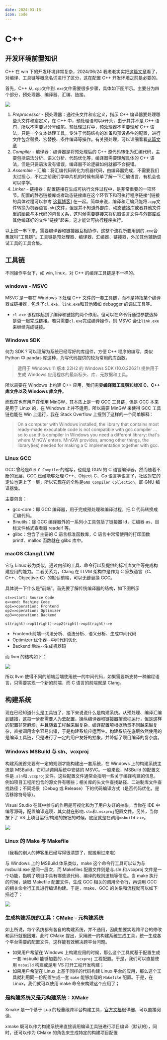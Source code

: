 ```yaml
---
date: 2024-03-18
icon: code
---
```


# C++

## 开发环境前置知识

C++ 在 win 下的开发环境非常复杂，2024/06/24 我老老实实把[这篇文章](https://www.cnblogs.com/w4ngzhen/p/17695080.html)看了，对编译、工具链等概念名词进行了区分，这在配置 C++ 开发环境之前是必要的。

首先，C++ 从`.cpp`文件到`.exe`文件需要很多步骤，具体如下图所示。主要分为四个部分，预处理器、编译器、汇编、链接。

![](https://raw.githubusercontent.com/dream-oyh/dream-oyh.github.io/images/C_compile_chain.png)

1. _Preprocessor_ - 预处理器：通过头文件和宏定义，指示 C++ 编译器要处理哪些头文件和宏定义，在 C++ 中，预处理语句以`#`开头，由于其并不是 C++ 语句，所以不需要以分号结尾。预处理过程中，预处理器不需要理解 C++ 语法，只是一个文本处理工具，专注于代码结构的准备和预设条件的配置，进行文件包含替换、宏替换、条件编译等操作。有关预处理，可以详细看看[这篇文章](https://juejin.cn/post/7322376878139195392)
2. _Compiler_ - 编译器：编译器是将预处理后的 C++ 源代码转化为汇编代码，主要包括语法分析、语义分析、代码优化等，编译器需要理解具体的 C++ 语法，但是只要语法没有错误，编译器不论逻辑如何就都不会报错。
3. _Assemble_ - 汇编：将汇编代码转化为机器代码，由编译器完成，不需要我们太过担心，不过之前我们学单片机的时候有简单了解一下汇编语言，有机会也可以学学。
4. _Linker_ - 链接器：配置链接在生成可执行文件过程中，是非常重要的一项环节。配置的静态链接库或者动态链接库在这个环节下和可执行程序链接^[链接的具体过程可以参考 [这篇博客](https://chuquan.me/2018/06/03/linking-static-linking-dynamic-linking/)] 在一起。简单来说，编译和汇编只能将`.cpp`文件转换为机器语言`.obj`文件，但是并不知道外部库、动态链接库或者其他文件里的函数与本代码的包含关系，这时候需要链接来将机器语言文件与外部库或其他编译好的文件"链接"起来，这才能让可执行程序执行。

以上这一串下来，需要编译器和链接器互相协作，这整个流程所要用到的`.exe`合集就叫“工具链”。工具链是预处理器、编译器、汇编器、链接器，外加其他辅助调试工具的工具合集。

## 工具链

不同操作平台下，如 win, linux，对 C++ 的编译工具链是不一样的。

### windows - MSVC

MSVC 是一套在 Windows 下处理 C++ 文件的一套工具链，而不是特指某个编译器或链接器，包含了`cl.exe`，`link.exe`和其他诸如 debugger 的调试工具等。

- `cl.exe` 该程序起到了编译和链接的两个作用，但可以在命令行通过参数选择是否一起完成链接。若只需要`cl.exe`完成编译操作，则 MSVC 会让`link.exe`来继续完成链接。

### Windows SDK

何为 SDK？可以理解为系统已经写好的库组件，方便 C++ 程序的编写，类似 Python 中 pandas 库这种，为写代码提供的较为常用的库函数。

> 适用于 Windows 11 版本 22H2 的 Windows SDK (10.0.22621) 提供用于生成 Windows 应用程序的最新标头、库、元数据和工具。

所以需要在 Windows 上构建 C++ 应用，我们需要**编译器工具链**和**标准 C、C++ 库文件以及 Windows 库文件**。

而现在也有用户在使用 MinGW，其本质上是一套 GCC 工具链，但是 GCC 本来是用于 Linux 的，在 Windows 上并不适用，所以需要 MinGW 来使得 GCC 工具链也能在 Win 上运行，我在 Stack Overflow 上搜到了这样的一个简单解释：

> On a computer with Windows installed, the library that contains most ready-made executable code is not compatible with gcc compiler ... so to use this compiler in Windows you need a different library: that's where MinGW enters. MinGW provides, among other things, the library(ies) needed for making a C implementation together with gcc.

### Linux GCC

GCC 曾经是`GUN C Compiler`的缩写，也就是 GUN 的 C 语言编译器，然而随着不断的发展，GCC 已经能够处理 C++、Object-C、Go 语言等语言了，社区对它的定位也更上了一层，所以它现在的全称是`GNU Compiler Collection`，即 GNU 编译器集。

主要包含：

- gcc-core：即 GCC 编译器，用于完成预处理和编译过程，把 C 代码转换成汇编代码。
- Binutils：除 GCC 编译器外的一系列小工具包括了链接器 ld，汇编器 as、目标文件格式查看器 readelf 等。
- glibc：包含了主要的 C 语言标准函数库，C 语言中常常使用的打印函数 printf、malloc 函数就在 glibc 库中。

### macOS Clang/LLVM

它与 Linux 较为类似，通过内部的工具、命令行以及提供的标准库文件等完成构建应用的能力。二者关系为，Clang 在 LLVM 架构中是作为 C 家族语言（C、C++、Objective-C）的默认前端，可以无缝替换 GCC。

具体说一下什么是“前端”。首先要了解传统编译器的结构，如下图所示

```flow:present
st=>start: Source Code
e=>end: Machine Code
op1=>operation: Frontend
op2=>operation: Optimizer
op3=>operation: Backend

st(right)->op1(right)->op2(right)->op3(right)->e
```

- Frontend:前端--词法分析、语法分析、语义分析、生成中间代码
- Optimizer:优化器--中间代码优化
- Backend:后端--生成机器码

而 llvm 的结构如下：

![](/images/llvm_structure.png)

所以 llvm 使得不同的前端后端使用统一的中间代码，如果需要新支持一种编程语言，只需要实现一个新的前端，而 C 语言的前端就是 Clang。

## 构建系统

现在已经知道什么是工具链了，接下来说说什么是构建系统。从预处理、编译汇编到链接，这每一步都需要人为去配置，操纵编译器和链接器按流程运行，但是这样的配置非常麻烦，并且随着工程越来越复杂，编译配置项根据场景不同越来越复杂，直接调用命令容易出错，于是构建系统应运而生。构建系统在底层依然使用的是编译工具链，只是进行了一定的用户友好的抽象，并降低了项目编译的复杂度。

### Windows MSBuild 与 sln、vcxproj

构建系统首先要有一定的规则才能构建出一套系统，在 Windows 上的构建系统主流是 MSBuild，它可以调用系统中安装的 MSVC。一般来说，MSBuild 的配置文件是`.sln`和`.vcxproj`文件。这些配置文件通常会指明一些关于编译构建的信息，例如项目工程所包含的源文件有哪些；相关库的头文件查找路径、二进制库文件查找路径；不同场景（Debug 或 Release）下的代码编译方式（是否代码优化，是否移除符号等）。

Visual Studio 在其中参与的作用是可视化和为了用户友好的抽象，当你在 IDE 中编写源码，配置编译选项，其实就在影响`.sln`和`.vsxproj`配置文件。另外，当你按下了 VS 上项目运行/构建的按钮的时候，底层就是在调用`msbuild.exe`。

![](/images/msbuild.png)

### Linux 的 Make 与 Makefile

（我看的别人的博客里已经写得很清楚了，就搬用过来啦）

与 Windows 上的 MSBuild 体系类似，make 这个命令行工具可以认为与 msbuild.exe 是同一层次，而 Makefiles 配置文件则是与.sln 和.vcxproj 文件是一个功能，指明了项目中具有哪些源代码、编译的规则逻辑等信息。当 make 执行的时候，读取 Makefile 配置文件，生成 GCC 相关的调用命令行，再调用 GCC 的相关命令行工具进行编译构建。于是，make、GCC 的关系和流程就可以如下描述了：

![](/images/make.png)

### 生成构建系统的工具：CMake - 元构建系统

如上所说，每个系统都有各自的构建系统，并不通用，因此想要实现跨平台的修改和运行就很困难。此时 CMake 提出，采用统一的构建系统生成工具，统一生成各个平台需要的配置文件，这样能有效解决跨平台问题。

- 如果用户希望在 Windows 上构建应用的时候，那么这个工具就基于配置生成一套 msbuild 能够加载的`.sln`、`.vcxproj` 工程配置。于是，我们可以直接使用 `msbuild` 构建或是用 VS 打开工程开发构建；
- 如果用户希望在 Linux 上基于同样的代码构建 Linux 平台的应用，那么这个工具就利用同一份配置生成一套 `make` 能够加载的 `Makefile` 配置。于是，在 Linux，我们就可以使用 make 命令来构建这个应用了；

### 是构建系统又是元构建系统：XMake

Xmake 是一个基于 Lua 的轻量级跨平台构建工具，[官方文档](https://xmake.io/#/zh-cn/)很详细，可以直接阅读。

xmake 既可以作为构建系统来直接调用编译工具链进行项目编译（默认的），同时，还可以作为 CMake 的角色来生成特定的构建项目配置
